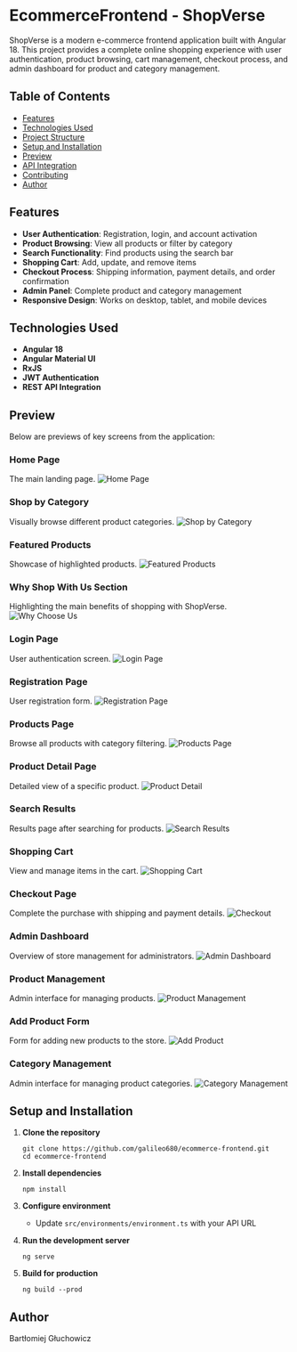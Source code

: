 # EcommerceFrontend - ShopVerse

ShopVerse is a modern e-commerce frontend application built with Angular 18. This project provides a complete online shopping experience with user authentication, product browsing, cart management, checkout process, and admin dashboard for product and category management.

## Table of Contents

- [Features](#features)
- [Technologies Used](#technologies-used)
- [Project Structure](#project-structure)
- [Setup and Installation](#setup-and-installation)
- [Preview](#preview)
- [API Integration](#api-integration)
- [Contributing](#contributing)
- [Author](#author)

## Features

- **User Authentication**: Registration, login, and account activation
- **Product Browsing**: View all products or filter by category
- **Search Functionality**: Find products using the search bar
- **Shopping Cart**: Add, update, and remove items
- **Checkout Process**: Shipping information, payment details, and order confirmation
- **Admin Panel**: Complete product and category management
- **Responsive Design**: Works on desktop, tablet, and mobile devices

## Technologies Used

- **Angular 18**
- **Angular Material UI**
- **RxJS**
- **JWT Authentication**
- **REST API Integration**

## Preview

Below are previews of key screens from the application:

### Home Page

The main landing page.
![Home Page](./src/assets/screenshots/home1.jpg)

### Shop by Category

Visually browse different product categories.
![Shop by Category](./src/assets/screenshots/home2.jpg)

### Featured Products

Showcase of highlighted products.
![Featured Products](./src/assets/screenshots/home3.jpg)

### Why Shop With Us Section

Highlighting the main benefits of shopping with ShopVerse.
![Why Choose Us](./src/assets/screenshots/home4.jpg)

### Login Page

User authentication screen.
![Login Page](./src/assets/screenshots/login1.jpg)

### Registration Page

User registration form.
![Registration Page](./src/assets/screenshots/register1.jpg)

### Products Page

Browse all products with category filtering.
![Products Page](./src/assets/screenshots/products1.jpg)

### Product Detail Page

Detailed view of a specific product.
![Product Detail](./src/assets/screenshots/products-detail1.jpg)

### Search Results

Results page after searching for products.
![Search Results](./src/assets/screenshots/search1.jpg)

### Shopping Cart

View and manage items in the cart.
![Shopping Cart](./src/assets/screenshots/cart1.jpg)

### Checkout Page

Complete the purchase with shipping and payment details.
![Checkout](./src/assets/screenshots/checkout1.jpg)

### Admin Dashboard

Overview of store management for administrators.
![Admin Dashboard](./src/assets/screenshots/admindashboard1.jpg)

### Product Management

Admin interface for managing products.
![Product Management](./src/assets/screenshots/manageproducts1.jpg)

### Add Product Form

Form for adding new products to the store.
![Add Product](./src/assets/screenshots/addproduct1.jpg)

### Category Management

Admin interface for managing product categories.
![Category Management](./src/assets/screenshots/categorymanagement1.jpg)

## Setup and Installation

1. **Clone the repository**

   ```
   git clone https://github.com/galileo680/ecommerce-frontend.git
   cd ecommerce-frontend
   ```

2. **Install dependencies**

   ```
   npm install
   ```

3. **Configure environment**

   - Update `src/environments/environment.ts` with your API URL

4. **Run the development server**

   ```
   ng serve
   ```

5. **Build for production**
   ```
   ng build --prod
   ```

## Author

Bartłomiej Głuchowicz
